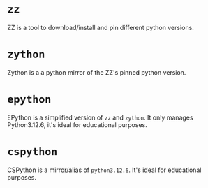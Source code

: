 # `zz`

ZZ is a tool to download/install and pin different python versions.

# `zython`

Zython is a a python mirror of the ZZ's pinned python version.

# `epython`

EPython is a simplified version of `zz` and `zython`. It only manages Python3.12.6, it's ideal for educational purposes.

# `cspython`

CSPython is a mirror/alias of `python3.12.6`. It's ideal for educational purposes.
